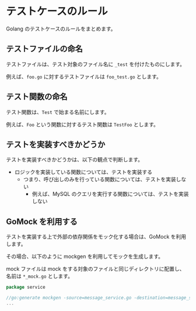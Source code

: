 # テストケースのルール

Golang のテストケースのルールをまとめます。

## テストファイルの命名

テストファイルは、テスト対象のファイル名に `_test` を付けたものにします。

例えば、`foo.go` に対するテストファイルは `foo_test.go` とします。

## テスト関数の命名

テスト関数は、`Test` で始まる名前にします。

例えば、`Foo` という関数に対するテスト関数は `TestFoo` とします。

## テストを実装すべきかどうか

テストを実装すべきかどうかは、以下の観点で判断します。

- ロジックを実装している関数については、テストを実装する
  - つまり、呼び出しのみを行っている関数については、テストを実装しない
    - 例えば、MySQL のクエリを実行する関数については、テストを実装しない

## GoMock を利用する

テストを実装する上で外部の依存関係をモック化する場合は、GoMock を利用します。

その場合、以下のように mockgen を利用してモックを生成します。

mock ファイルは mock をする対象のファイルと同じディレクトリに配置し、
名前は `*_mock.go` とします。

```go
package service

//go:generate mockgen -source=message_service.go -destination=message_service_mock.go -package=service
...
```